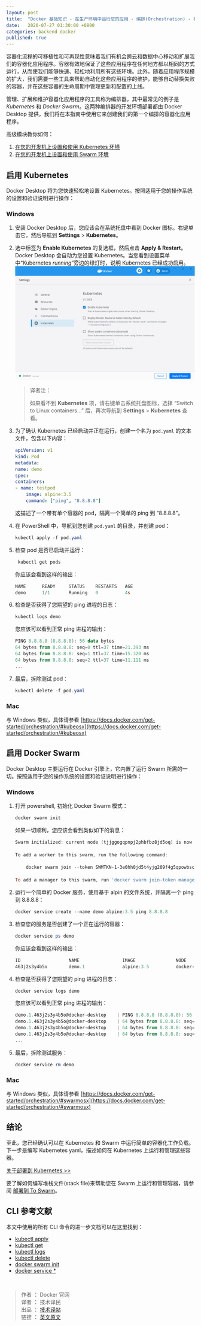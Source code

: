 ```yaml
---
layout: post
title:  "Docker 基础知识 - 在生产环境中运行您的应用 - 编排(Orchestration) - 概述"
date:   2020-07-27 01:30:00 +0800
categories: backend docker
published: true
---
```


容器化流程的可移植性和可再现性意味着我们有机会跨云和数据中心移动和扩展我们的容器化应用程序。容器有效地保证了这些应用程序在任何地方都以相同的方式运行，从而使我们能够快速、轻松地利用所有这些环境。此外，随着应用程序规模的扩大，我们需要一些工具来帮助自动化这些应用程序的维护，能够自动替换失败的容器，并在这些容器的生命周期中管理更新和配置的上线。

管理、扩展和维护容器化应用程序的工具称为编排器，其中最常见的例子是 *Kubernetes* 和 *Docker Swarm*。这两种编排器的开发环境部署都由 Docker Desktop 提供，我们将在本指南中使用它来创建我们的第一个编排的容器化应用程序。

高级模块教你如何：

1. [在您的开发机上设置和使用 Kubernetes 环境](https://docs.docker.com/get-started/kube-deploy/)
2. [在您的开发机上设置和使用 Swarm 环境](https://docs.docker.com/get-started/swarm-deploy/)

## 启用 Kubernetes

Docker Desktop 将为您快速轻松地设置 Kubernetes。按照适用于您的操作系统的设置和验证说明进行操作：

### Windows

1. 安装 Docker Desktop 后，您应该会在系统托盘中看到 Docker 图标。右键单击它，然后导航到 **Settings** > **Kubernetes**。
2. 选中标签为 **Enable Kubernetes** 的复选框，然后点击 **Apply & Restart**。Docker Desktop 会自动为您设置 Kubernetes。当您看到设置菜单中“Kubernetes *running*”旁边的绿灯时，说明 Kubernetes 已经成功启用。
    ![docker-enable-kubernetes](/assets/images/docker-enable-kubernetes.png)
    > 译者注：
    > 
    > 如果看不到 **Kubernetes** 项，请右键单击系统托盘图标，选择 “Switch to Linux containers...” 后，再次导航到 **Settings** > **Kubernetes** 查看。
3. 为了确认 Kubernetes 已经启动并正在运行，创建一个名为 `pod.yaml` 的文本文件，包含以下内容：

    ```yaml
    apiVersion: v1
    kind: Pod
    metadata:
    name: demo
    spec:
    containers:
    - name: testpod
        image: alpine:3.5
        command: ["ping", "8.8.8.8"]
    ```

    这描述了一个带有单个容器的 pod，隔离一个简单的 ping 到 “8.8.8.8”。
4. 在 PowerShell 中，导航到您创建 `pod.yaml` 的目录，并创建 pod：
   
   ```powershell
   kubectl apply -f pod.yaml
   ```

5. 检查 pod 是否已启动并运行：
   ```powershell
    kubectl get pods
    ```
    你应该会看到这样的输出：
    ```powershell
    NAME      READY     STATUS    RESTARTS   AGE
    demo      1/1       Running   0          4s
    ```
6. 检查是否获得了您期望的 ping 进程的日志：
    ```powershell
    kubectl logs demo
    ```
    您应该可以看到正常 ping 进程的输出：
    ```powershell
    PING 8.8.8.8 (8.8.8.8): 56 data bytes
    64 bytes from 8.8.8.8: seq=0 ttl=37 time=21.393 ms
    64 bytes from 8.8.8.8: seq=1 ttl=37 time=15.320 ms
    64 bytes from 8.8.8.8: seq=2 ttl=37 time=11.111 ms
    ...
    ```
7. 最后，拆除测试 pod：
    ```powershell
    kubectl delete -f pod.yaml
    ```

### Mac

与 Windows 类似，具体请参看 [https://docs.docker.com/get-started/orchestration/#kubeosx](https://docs.docker.com/get-started/orchestration/#kubeosx)


## 启用 Docker Swarm

Docker Desktop 主要运行在 Docker 引擎上，它内置了运行 Swarm 所需的一切。按照适用于您的操作系统的设置和验证说明进行操作：

### Windows

1. 打开 powershell, 初始化 Docker Swarm 模式：
    ```powershell
    docker swarm init
    ```
    如果一切顺利，您应该会看到类似如下的消息：

    ```powershell
    Swarm initialized: current node (tjjggogqpnpj2phbfbz8jd5oq) is now a manager.

    To add a worker to this swarm, run the following command:

        docker swarm join --token SWMTKN-1-3e0hh0jd5t4yjg209f4g5qpowbsczfahv2dea9a1ay2l8787cf-2h4ly330d0j917ocvzw30j5x9 192.168.65.3:2377

    To add a manager to this swarm, run 'docker swarm join-token manager' and follow the instructions.
    ```
2. 运行一个简单的 Docker 服务，使用基于 alpin 的文件系统，并隔离一个 ping 到 8.8.8.8：
    ```powershell
    docker service create --name demo alpine:3.5 ping 8.8.8.8
    ```
3. 检查您的服务是否创建了一个正在运行的容器：
    ```powershell
    docker service ps demo
    ```
    你应该会看到这样的输出：
    ```powershell
    ID                  NAME                IMAGE               NODE                DESIRED STATE       CURRENT STATE           ERROR               PORTS
    463j2s3y4b5o        demo.1              alpine:3.5          docker-desktop      Running             Running 8 seconds ago
    ```
4. 检查是否获得了您期望的 ping 进程的日志：
    ```powershell
    docker service logs demo
    ```
    您应该可以看到正常 ping 进程的输出：
    ```powershell
    demo.1.463j2s3y4b5o@docker-desktop    | PING 8.8.8.8 (8.8.8.8): 56 data bytes
    demo.1.463j2s3y4b5o@docker-desktop    | 64 bytes from 8.8.8.8: seq=0 ttl=37 time=13.005 ms
    demo.1.463j2s3y4b5o@docker-desktop    | 64 bytes from 8.8.8.8: seq=1 ttl=37 time=13.847 ms
    demo.1.463j2s3y4b5o@docker-desktop    | 64 bytes from 8.8.8.8: seq=2 ttl=37 time=41.296 ms
    ...
    ```
5. 最后，拆除测试服务：
    ```powershell
    docker service rm demo
    ```

### Mac

与 Windows 类似，具体请参看 [https://docs.docker.com/get-started/orchestration/#swarmosx](https://docs.docker.com/get-started/orchestration/#swarmosx)



## 结论

至此，您已经确认可以在 Kubernetes 和 Swarm 中运行简单的容器化工作负载。下一步是编写 Kubernetes yaml，描述如何在 Kubernetes 上运行和管理这些容器。

[关于部署到 Kubernetes >>](https://docs.docker.com/get-started/kube-deploy/)

要了解如何编写堆栈文件(stack file)来帮助您在 Swarm 上运行和管理容器，请参阅 [部署到 To Swarm](https://docs.docker.com/get-started/swarm-deploy/)。

## CLI 参考文献

本文中使用的所有 CLI 命令的进一步文档可以在这里找到：

- [kubectl apply](https://kubernetes.io/docs/reference/generated/kubectl/kubectl-commands#apply)
- [kubectl get](https://kubernetes.io/docs/reference/generated/kubectl/kubectl-commands#get)
- [kubectl logs](https://kubernetes.io/docs/reference/generated/kubectl/kubectl-commands#logs)
- [kubectl delete](https://kubernetes.io/docs/reference/generated/kubectl/kubectl-commands#delete)
- [docker swarm init](https://docs.docker.com/engine/reference/commandline/swarm_init/)
- [docker service *](https://docs.docker.com/engine/reference/commandline/service/)

<!-- https://kubernetes.io/zh/docs/home/ -->
<br/>

> 作者 ： Docker 官网 <br/>
> 译者 ： 技术译民 <br/>
> 出品 ： [技术译站](https://ittranslator.cn/) <br/>
> 链接 ： [英文原文](https://docs.docker.com/get-started/orchestration/)

